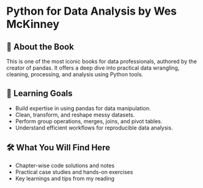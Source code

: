 # Python for Data Analysis by Wes McKinney

## 📖 About the Book
This is one of the most iconic books for data professionals, authored by the creator of pandas. It offers a deep dive into practical data wrangling, cleaning, processing, and analysis using Python tools.

## 🎯 Learning Goals
- Build expertise in using pandas for data manipulation.
- Clean, transform, and reshape messy datasets.
- Perform group operations, merges, joins, and pivot tables.
- Understand efficient workflows for reproducible data analysis.

## 🛠️ What You Will Find Here
- Chapter-wise code solutions and notes
- Practical case studies and hands-on exercises
- Key learnings and tips from my reading
